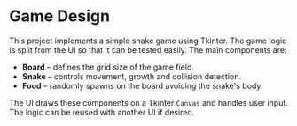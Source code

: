 # Game Design

This project implements a simple snake game using Tkinter. The game logic is
split from the UI so that it can be tested easily. The main components are:

- **Board** – defines the grid size of the game field.
- **Snake** – controls movement, growth and collision detection.
- **Food** – randomly spawns on the board avoiding the snake's body.

The UI draws these components on a Tkinter `Canvas` and handles user input. The
logic can be reused with another UI if desired.
